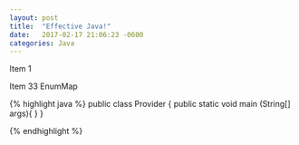 ```yaml
---
layout: post
title:  "Effective Java!"
date:   2017-02-17 21:06:23 -0600
categories: Java
---
```

Item 1


Item 33 
EnumMap 


{% highlight java %}
public class Provider {
	public static void main (String[] args){
	}
}

{% endhighlight %}

